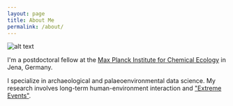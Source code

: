 ```yaml
---
layout: page
title: About Me
permalink: /about/
---
```


![alt text]({{site.url}}/assets/img/ccarleton.jpeg)

I'm a postdoctoral fellow at the [Max Planck Institute for Chemical Ecology](https://www.ice.mpg.de/ext/index.php?id=extreme-events) in Jena, Germany.

I specialize in archaeological and palaeoenvironmental data science. My research involves long-term human-environment interaction and ["Extreme Events"](https://www.shh.mpg.de/1437297/extreme_events).
